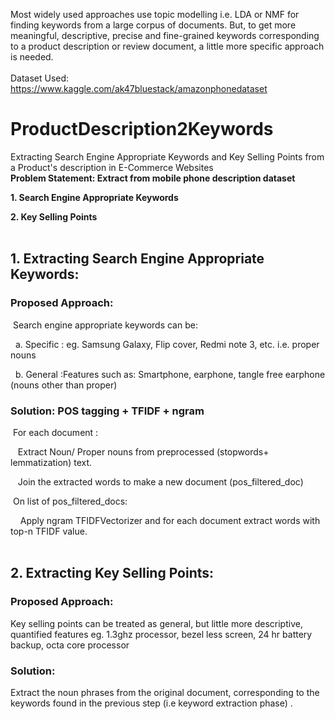Most widely used approaches use topic modelling i.e. LDA or NMF for finding keywords from a large corpus of documents. But, to get more meaningful, descriptive, precise and fine-grained keywords corresponding to a product description or review document, a little more specific approach is needed. <br><br>
Dataset Used: https://www.kaggle.com/ak47bluestack/amazonphonedataset
# ProductDescription2Keywords
Extracting Search Engine Appropriate Keywords and Key Selling Points from a Product's description in E-Commerce Websites<br>
**Problem Statement:  Extract from mobile phone description dataset**

**1. Search Engine Appropriate Keywords**

**2. Key Selling Points**<br> <br>


## 1. Extracting Search Engine Appropriate Keywords: <br>
 

### Proposed Approach: 
&nbsp;Search engine appropriate keywords can be:

  &nbsp;&nbsp;a. Specific : eg. Samsung Galaxy, Flip cover, Redmi note 3, etc. i.e. proper nouns

  &nbsp;&nbsp;b. General :Features such as: Smartphone, earphone, tangle free earphone (nouns other than proper)

 

### Solution: POS tagging + TFIDF + ngram

&nbsp;For each document :

  &nbsp;&nbsp;&nbsp;Extract Noun/ Proper nouns from preprocessed (stopwords+ lemmatization) text.

  &nbsp;&nbsp;&nbsp;Join the extracted words to make a new document (pos_filtered_doc)

&nbsp;On list of pos_filtered_docs:

 &nbsp;&nbsp;&nbsp; Apply ngram TFIDFVectorizer and for each document extract words with top-n TFIDF value.<br> <br>



## 2. Extracting Key Selling Points:
 

### Proposed Approach:<br>
Key selling points can be treated as general, but little more descriptive, quantified features eg. 1.3ghz processor, bezel less screen, 24 hr battery backup, octa core processor

### Solution: <br>
Extract the noun phrases from the original document, corresponding to the keywords found in the previous step (i.e keyword extraction phase) .
